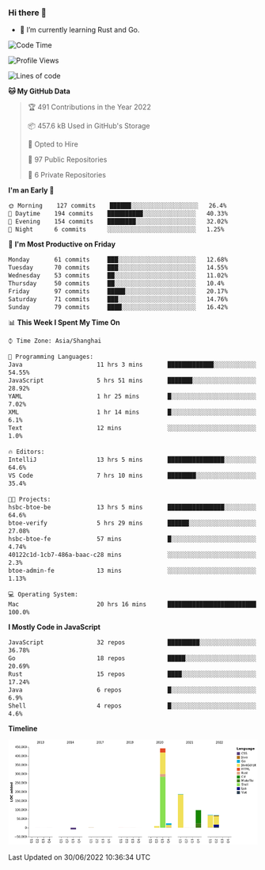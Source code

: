 ### Hi there 👋

- 🌱 I’m currently learning Rust and Go.

<!--START_SECTION:waka-->
![Code Time](http://img.shields.io/badge/Code%20Time-489%20hrs%2030%20mins-blue)

![Profile Views](http://img.shields.io/badge/Profile%20Views-0-blue)

![Lines of code](https://img.shields.io/badge/From%20Hello%20World%20I%27ve%20Written-900%20Thousand%20lines%20of%20code-blue)

**🐱 My GitHub Data** 

> 🏆 491 Contributions in the Year 2022
 > 
> 📦 457.6 kB Used in GitHub's Storage 
 > 
> 💼 Opted to Hire
 > 
> 📜 97 Public Repositories 
 > 
> 🔑 6 Private Repositories  
 > 
**I'm an Early 🐤** 

```text
🌞 Morning    127 commits    ██████░░░░░░░░░░░░░░░░░░░   26.4% 
🌆 Daytime    194 commits    ██████████░░░░░░░░░░░░░░░   40.33% 
🌃 Evening    154 commits    ████████░░░░░░░░░░░░░░░░░   32.02% 
🌙 Night      6 commits      ░░░░░░░░░░░░░░░░░░░░░░░░░   1.25%

```
📅 **I'm Most Productive on Friday** 

```text
Monday       61 commits     ███░░░░░░░░░░░░░░░░░░░░░░   12.68% 
Tuesday      70 commits     ███░░░░░░░░░░░░░░░░░░░░░░   14.55% 
Wednesday    53 commits     ██░░░░░░░░░░░░░░░░░░░░░░░   11.02% 
Thursday     50 commits     ██░░░░░░░░░░░░░░░░░░░░░░░   10.4% 
Friday       97 commits     █████░░░░░░░░░░░░░░░░░░░░   20.17% 
Saturday     71 commits     ███░░░░░░░░░░░░░░░░░░░░░░   14.76% 
Sunday       79 commits     ████░░░░░░░░░░░░░░░░░░░░░   16.42%

```


📊 **This Week I Spent My Time On** 

```text
⌚︎ Time Zone: Asia/Shanghai

💬 Programming Languages: 
Java                     11 hrs 3 mins       █████████████░░░░░░░░░░░░   54.55% 
JavaScript               5 hrs 51 mins       ███████░░░░░░░░░░░░░░░░░░   28.92% 
YAML                     1 hr 25 mins        █░░░░░░░░░░░░░░░░░░░░░░░░   7.02% 
XML                      1 hr 14 mins        █░░░░░░░░░░░░░░░░░░░░░░░░   6.1% 
Text                     12 mins             ░░░░░░░░░░░░░░░░░░░░░░░░░   1.0%

🔥 Editors: 
IntelliJ                 13 hrs 5 mins       ████████████████░░░░░░░░░   64.6% 
VS Code                  7 hrs 10 mins       ████████░░░░░░░░░░░░░░░░░   35.4%

🐱‍💻 Projects: 
hsbc-btoe-be             13 hrs 5 mins       ████████████████░░░░░░░░░   64.6% 
btoe-verify              5 hrs 29 mins       ██████░░░░░░░░░░░░░░░░░░░   27.08% 
hsbc-btoe-fe             57 mins             █░░░░░░░░░░░░░░░░░░░░░░░░   4.74% 
40122c1d-1cb7-486a-baac-c28 mins             ░░░░░░░░░░░░░░░░░░░░░░░░░   2.3% 
btoe-admin-fe            13 mins             ░░░░░░░░░░░░░░░░░░░░░░░░░   1.13%

💻 Operating System: 
Mac                      20 hrs 16 mins      █████████████████████████   100.0%

```

**I Mostly Code in JavaScript** 

```text
JavaScript               32 repos            █████████░░░░░░░░░░░░░░░░   36.78% 
Go                       18 repos            █████░░░░░░░░░░░░░░░░░░░░   20.69% 
Rust                     15 repos            ████░░░░░░░░░░░░░░░░░░░░░   17.24% 
Java                     6 repos             █░░░░░░░░░░░░░░░░░░░░░░░░   6.9% 
Shell                    4 repos             █░░░░░░░░░░░░░░░░░░░░░░░░   4.6%

```


**Timeline**

![Chart not found](https://raw.githubusercontent.com/elton/elton/main/charts/bar_graph.png) 


 Last Updated on 30/06/2022 10:36:34 UTC
<!--END_SECTION:waka-->

<!--
**elton/elton** is a ✨ _special_ ✨ repository because its `README.md` (this file) appears on your GitHub profile.

Here are some ideas to get you started:

- 🔭 I’m currently working on ...
- 🌱 I’m currently learning ...
- 👯 I’m looking to collaborate on ...
- 🤔 I’m looking for help with ...
- 💬 Ask me about ...
- 📫 How to reach me: ...
- 😄 Pronouns: ...
- ⚡ Fun fact: ...
-->
